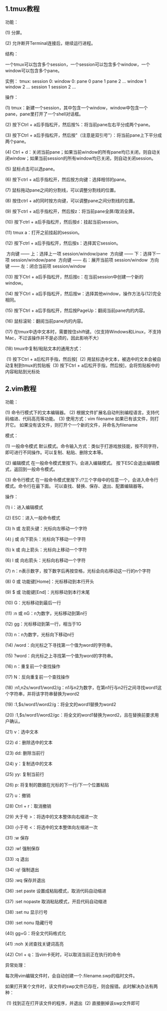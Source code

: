 ## 1.tmux教程

功能：

 (1) 分屏。

 (2) 允许断开Terminal连接后，继续运行进程。

结构：

 一个tmux可以包含多个session，一个session可以包含多个window，一个window可以包含多个pane。

 实例：
     tmux:
         session 0:
             window 0:
                 pane 0
                 pane 1
                 pane 2
                 ...
             window 1
             window 2
             ...
         session 1
         session 2
         ...

操作：

 (1) tmux：新建一个session，其中包含一个window，window中包含一个pane，pane里打开了一个shell对话框。

 (2) 按下Ctrl + a后手指松开，然后按%：将当前pane左右平分成两个pane。

 (3) 按下Ctrl + a后手指松开，然后按"（注意是双引号"）：将当前pane上下平分成两个pane。

 (4) Ctrl + d：关闭当前pane；如果当前window的所有pane均已关闭，则自动关闭window；如果当前session的所有window均已关闭，则自动关闭session。

 (5) 鼠标点击可以选pane。

 (6) 按下ctrl + a后手指松开，然后按方向键：选择相邻的pane。

 (7) 鼠标拖动pane之间的分割线，可以调整分割线的位置。

 (8) 按住ctrl + a的同时按方向键，可以调整pane之间分割线的位置。

 (9) 按下ctrl + a后手指松开，然后按z：将当前pane全屏/取消全屏。

 (10) 按下ctrl + a后手指松开，然后按d：挂起当前session。

 (11) tmux a：打开之前挂起的session。

 (12) 按下ctrl + a后手指松开，然后按s：选择其它session。

​     方向键 —— 上：选择上一项 session/window/pane
​     方向键 —— 下：选择下一项 session/window/pane
​     方向键 —— 右：展开当前项 session/window
​     方向键 —— 左：闭合当前项 session/window

 (13) 按下Ctrl + a后手指松开，然后按c：在当前session中创建一个新的window。

 (14) 按下Ctrl + a后手指松开，然后按w：选择其他window，操作方法与(12)完全相同。

 (15) 按下Ctrl + a后手指松开，然后按PageUp：翻阅当前pane内的内容。

 (16) 鼠标滚轮：翻阅当前pane内的内容。

 (17) 在tmux中选中文本时，需要按住shift键。（仅支持Windows和Linux，不支持Mac，不过该操作并不是必须的，因此影响不大）

 (18) tmux中复制/粘贴文本的通用方式：

​     (1) 按下Ctrl + a后松开手指，然后按[
​     (2) 用鼠标选中文本，被选中的文本会被自动复制到tmux的剪贴板
​     (3) 按下Ctrl + a后松开手指，然后按]，会将剪贴板中的内容粘贴到光标处

## 2.vim教程
功能：

 (1) 命令行模式下的文本编辑器。
 (2) 根据文件扩展名自动判别编程语言。支持代码缩进、代码高亮等功能。
 (3) 使用方式：vim filename
     如果已有该文件，则打开它。
     如果没有该文件，则打开个一个新的文件，并命名为filename

模式：

 (1) 一般命令模式
     默认模式。命令输入方式：类似于打游戏放技能，按不同字符，即可进行不同操作。可以复制、粘贴、删除文本等。

 (2) 编辑模式
     在一般命令模式里按下i，会进入编辑模式。
     按下ESC会退出编辑模式，返回到一般命令模式。

 (3) 命令行模式
     在一般命令模式里按下:/?三个字母中的任意一个，会进入命令行模式。命令行在最下面。
     可以查找、替换、保存、退出、配置编辑器等。

操作：

 (1) i：进入编辑模式

 (2) ESC：进入一般命令模式

 (3) h 或 左箭头键：光标向左移动一个字符

 (4) j 或 向下箭头：光标向下移动一个字符

 (5) k 或 向上箭头：光标向上移动一个字符

 (6) l 或 向右箭头：光标向右移动一个字符

 (7) n<Space>：n表示数字，按下数字后再按空格，光标会向右移动这一行的n个字符

 (8) 0 或 功能键[Home]：光标移动到本行开头

 (9) $ 或 功能键[End]：光标移动到本行末尾

 (10) G：光标移动到最后一行

 (11) :n 或 nG：n为数字，光标移动到第n行

 (12) gg：光标移动到第一行，相当于1G

 (13) n<Enter>：n为数字，光标向下移动n行

 (14) /word：向光标之下寻找第一个值为word的字符串。

 (15) ?word：向光标之上寻找第一个值为word的字符串。

 (16) n：重复前一个查找操作

 (17) N：反向重复前一个查找操作

 (18) :n1,n2s/word1/word2/g：n1与n2为数字，在第n1行与n2行之间寻找word1这个字符串，并将该字符串替换为word2

 (19) :1,$s/word1/word2/g：将全文的word1替换为word2

 (20) :1,$s/word1/word2/gc：将全文的word1替换为word2，且在替换前要求用户确认。

 (21) v：选中文本

 (22) d：删除选中的文本

 (23) dd: 删除当前行

 (24) y：复制选中的文本

 (25) yy: 复制当前行

 (26) p: 将复制的数据在光标的下一行/下一个位置粘贴

 (27) u：撤销

 (28) Ctrl + r：取消撤销

 (29) 大于号 >：将选中的文本整体向右缩进一次

 (30) 小于号 <：将选中的文本整体向左缩进一次

 (31) :w 保存

 (32) :w! 强制保存

 (33) :q 退出

 (34) :q! 强制退出

 (35) :wq 保存并退出

 (36) :set paste 设置成粘贴模式，取消代码自动缩进

 (37) :set nopaste 取消粘贴模式，开启代码自动缩进

 (38) :set nu 显示行号

 (39) :set nonu 隐藏行号

 (40) gg=G：将全文代码格式化

 (41) :noh 关闭查找关键词高亮

 (42) Ctrl + q：当vim卡死时，可以取消当前正在执行的命令

异常处理：

 每次用vim编辑文件时，会自动创建一个.filename.swp的临时文件。

 如果打开某个文件时，该文件的swp文件已存在，则会报错。此时解决办法有两种：

​     (1) 找到正在打开该文件的程序，并退出
​     (2) 直接删掉该swp文件即可